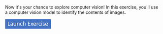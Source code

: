 Now it's your chance to explore computer vision! In this exercise, you'll use a computer vision model to identify the contents of images.

[![Button to launch exercise.](../media/launch-exercise.png)](https://go.microsoft.com/fwlink/?linkid=2339549&azure-portal=true)
